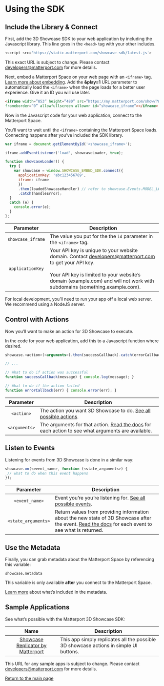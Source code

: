 # Using the SDK



## Include the Library & Connect

First, add the 3D Showcase SDK to your web application by including the Javascript library. This line goes in the `<head>` tag with your other includes.

```javascript
<script src='https://static.matterport.com/showcase-sdk/latest.js'>
```

<div class="admonition note"><p>This exact URL is subject to change.  Please contact <a href="mailto:developers@matterport.com">developers@matterport.com</a> for more details.</p></div>

Next, embed a Matterport Space on your web page with an `<iframe>` tag. [Learn more about embedding](https://support.matterport.com/hc/en-us/articles/115004549347-Embed-a-Space-with-an-iframe-). Add the **&play=1** URL parameter to automatically load the `<iframe>` when the page loads for a better user experience. Give it an ID you will use later.

```html
<iframe width=”853” height=”480” src=”https://my.matterport.com/show/?m=SxQL3iGyoDo&play=1”
frameborder=”0” allowfullscreen allowvr id=”showcase_iframe”></iframe>
```

Now in the Javascript code for your web application, connect to the Matterport Space.

You’ll want to wait until the `<iframe>` containing the Matterport Space loads. Connecting happens after you’ve included the SDK library.

``` javascript
var iframe = document.getElementById('<showcase_iframe>');

iframe.addEventListener('load', showcaseLoader, true);

function showcaseLoader() {
  try {
    var showcase = window.SHOWCASE_EMBED_SDK.connect({
      applicationKey: 'abc123456789',
      iframe: iframe
      })
      .then(loadedShowcaseHandler) // refer to showcase.Events.MODEL_LOADED docs
      .catch(handleError);
  }
  catch (e) {
    console.error(e);
  }
};
```

Parameter | Description
:---: | ---
`showcase_iframe` | The value you put for the the `id` parameter in the `<iframe>` tag.
`applicationKey` | Your API key is unique to your website domain. Contact <a href="mailto:developers@matterport.com">developers@matterport.com</a> to get your API key.<br/><br/>Your API key is limited to your website’s domain (example.com) and will not work with subdomains (something.example.com).


For local development, you’ll need to run your app off a local web server. We recommend using a NodeJS server.



## Control with Actions

Now you’ll want to make an action for 3D Showcase to execute.

In the code for your web application, add this to a Javascript function where desired.

```javascript
showcase.<action>(<arguments>).then(successCallback).catch(errorCallback);

// ...

// What to do if action was successful
function successCallback(message) { console.log(message); }

// What to do if the action failed
function errorCallback(err) { console.error(err); }
```

Parameter | Description
:---: | ---
`<action>` | The action you want 3D Showcase to do. [See all possible actions](actions.md).
`<arguments>` | The arguments for that action. [Read the docs](actions.md) for each action to see what arguments are available.



## Listen to Events

Listening for events from 3D Showcase is done in a similar way:

```javascript
showcase.on(<event_name>, function (<state_arguments>) {
 // what to do when this event happens
});
```

Parameter | Description
:-----: | -----
`<event_name>` | Event you’re you’re listening for. [See all possible events](events.md).
`<state_arguments>` | Return values from providing information about the new state of 3D Showcase after the event. [Read the docs](events.md) for each event to see what is returned.



## Use the Metadata

Finally, you can grab metadata about the Matterport Space by referencing this variable:

```
showcase.metadata
```

This variable is only available **after** you connect to the Matterport Space.

[Learn more](metadata.md) about what’s included in the metadata.



## Sample Applications

See what’s possible with the Matterport 3D Showcase SDK:

Name | Description
:---: | ---
[Showcase Replicator by Matterport](https://github.com/matterport/showcase-sdk-sample-app) | This app simply replicates all the possible 3D showcase actions in simple UI buttons.

<div class="admonition info">This URL for any sample apps is subject to change.  Please contact <a href="mailto:developers@matterport.com">developers@matterport.com</a> for more details.</div>


[Return to the main page](index.md)
